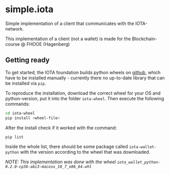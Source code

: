 # simple.iota
Simple implementation of a client that communicates with the IOTA-network.

This implementation of a client (not a wallet) is made for the Blockchain-course @ FHOOE (Hagenberg)

## Getting ready
To get started, the IOTA foundation builds python wheels on [github](https://github.com/iotaledger/wallet.rs/actions/workflows/python_binding_publish.yml), which have to be installed manually - currently there no up-to-date library that can be installed via `pip`.

To reproduce the installation, download the correct wheel for your OS and python-version, put it into the folder `iota-wheel`. Then execute the following commands:
```zsh
cd iota-wheel
pip install <wheel-file>
```

After the install check if it worked with the command:
```zsh
pip list
```

Inside the whole list, there should be some package called `iota-wallet-python` with the version according to the wheel that was downloaded.

*NOTE: This implementation was done with the wheel `iota_wallet_python-0.2.0-cp36-abi3-macosx_10_7_x86_64.whl`*

